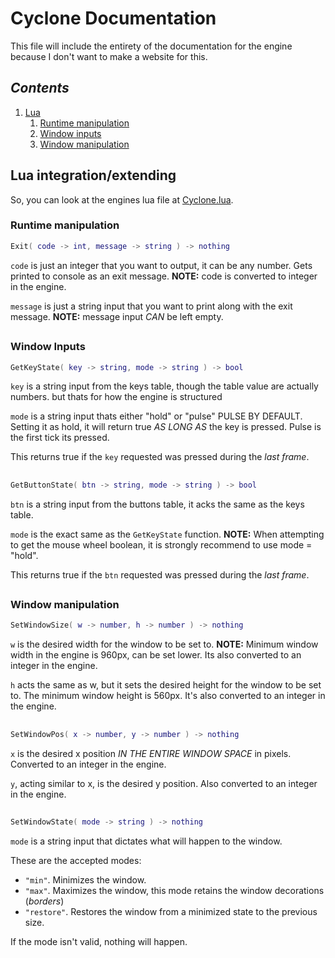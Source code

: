 # Cyclone Documentation

This file will include the entirety of the documentation for the engine because I don't want to make a website for this.

## *Contents*
1. [Lua](#lua-integrationextending)
    1. [Runtime manipulation](#runtime-manipulation)
    2. [Window inputs](#window-inputs)
    3. [Window manipulation](#window-manipulation)
    

## Lua integration/extending
So, you can look at the engines lua file at [Cyclone.lua](../Cyclone.lua).


### Runtime manipulation
```lua
Exit( code -> int, message -> string ) -> nothing
```
``code`` is just an integer that you want to output, it can be any number. Gets printed to console as an exit message. **NOTE:** code is converted to integer in the engine.

``message`` is just a string input that you want to print along with the exit message. **NOTE:** message input *CAN* be left empty.

##
### Window Inputs
```lua
GetKeyState( key -> string, mode -> string ) -> bool
```
``key`` is a string input from the keys table, though the table value are actually numbers. but thats for how the engine is structured

``mode`` is a string input thats either "hold" or "pulse" PULSE BY DEFAULT. Setting it as hold, it will return true *AS LONG AS* the key is pressed. Pulse is the first tick its pressed.

This returns true if the `key` requested was pressed during the *last frame*.

##
```lua
GetButtonState( btn -> string, mode -> string ) -> bool
```
``btn`` is a string input from the buttons table, it acks the same as the keys table.

``mode`` is the exact same as the ``GetKeyState`` function. **NOTE:** When attempting to get the mouse wheel boolean, it is strongly recommend to use mode = "hold".

This returns true if the `btn` requested was pressed during the *last frame*.

##
### Window manipulation
```lua
SetWindowSize( w -> number, h -> number ) -> nothing
```
``w`` is the desired width for the window to be set to. **NOTE:** Minimum window width in the engine is 960px, can be set lower. Its also converted to an integer in the engine.

``h`` acts the same as w, but it sets the desired height for the window to be set to. The minimum window height is 560px. It's also converted to an integer in the engine.

##
```lua
SetWindowPos( x -> number, y -> number ) -> nothing
```
``x`` is the desired x position *IN THE ENTIRE WINDOW SPACE* in pixels. Converted to an integer in the engine.

``y``, acting similar to x, is the desired y position. Also converted to an integer in the engine.

##
```lua
SetWindowState( mode -> string ) -> nothing
```
``mode`` is a string input that dictates what will happen to the window.

These are the accepted modes:
- `"min"`. Minimizes the window.
- `"max"`. Maximizes the window, this mode retains the window decorations (*borders*)
- `"restore"`. Restores the window from a minimized state to the previous size.

If the mode isn't valid, nothing will happen.
